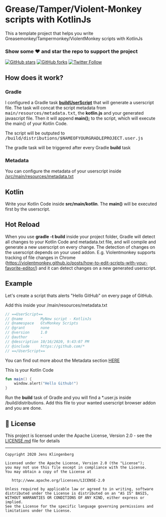 # Grease/Tamper/Violent-Monkey scripts with KotlinJs

This a template project that helps you write Greasemonkey/Tampermonkey/ViolentMonkey scripts with KotlinJs

### Show some :heart: and star the repo to support the project

[![GitHub stars](https://img.shields.io/github/stars/Foso/gtvmonkey-scripts.svg?style=social&label=Star)](https://github.com/Foso/gtvmonkey-scripts) [![GitHub forks](https://img.shields.io/github/forks/Foso/gtvmonkey-scripts.svg?style=social&label=Fork)](https://github.com/Foso/gtvmonkey-scripts/fork)  [![Twitter Follow](https://img.shields.io/twitter/follow/jklingenberg_.svg?style=social)](https://twitter.com/jklingenberg_)

## How does it work?

### Gradle
I configured a Gradle task [**buildUserScript**](https://github.com/Foso/gtvmonkey-scripts/blob/master/build.gradle#L42) that will generate a userscript file.
The task will concat the script metadata from <kbd>main/resources/metadata.txt</kbd>, the **kotlin.js** and your generated javascript file. 
Then it will append **main();** to the script, which will execute the main() of your Kotlin Code.

The script will be outputed to <kbd>/build/distributions/$NAMEOFYOURGRADLEPROJECT.user.js</kbd>

The gradle task will be triggered after every Gradle **build** task

### Metadata
You can configure the metadata of your userscript inside [/src/main/resources/metadata.txt](https://github.com/Foso/gtvmonkey-scripts/blob/master/src/main/resources/metadata.txt)

## Kotlin
Write your Kotlin Code inside **src/main/kotlin**. The **main()** will be executed first by the userscript.

## Hot Reload
When you use **gradle -t build** inside your project folder, Gradle will detect all changes to your Kotlin Code and metadata.txt file, and will compile and generate a new userscript on every change. The detection of changes on the userscript depends on your used addon. E.g. Violentmonkey supports tracking of file changes in Chrome (https://violentmonkey.github.io/posts/how-to-edit-scripts-with-your-favorite-editor/) and it can detect changes on a new generated userscript.

## Example
Let's create a script thats alerts "Hello GitHub" on every page of GitHub.

Add this inside your /main/resources/metadata.txt

```kotlin
// ==UserScript==
// @name        MyNew script - KotlinJs
// @namespace   GtvMonkey Scripts
// @grant       none
// @version     1.0
// @author      -
// @description 10/16/2020, 9:43:07 PM
// @include     https://github.com/*
// ==/UserScript==
```
You can find out more about the Metadata section [HERE](https://wiki.greasespot.net/Metadata_Block)

This is your Kotlin Code
```kotlin
fun main() {
    window.alert("Hello Github!")
}
```

Run the **build** task of Gradle and you will find a *.user.js inside /build/distributions.
Add this file to your wanted userscript browser addon and you are done.

## 📜 License

This project is licensed under the Apache License, Version 2.0 - see the [LICENSE.md](https://github.com/Foso/gtvmonkey-scripts/blob/master/LICENSE) file for details

-------

    Copyright 2020 Jens Klingenberg

    Licensed under the Apache License, Version 2.0 (the "License");
    you may not use this file except in compliance with the License.
    You may obtain a copy of the License at

       http://www.apache.org/licenses/LICENSE-2.0

    Unless required by applicable law or agreed to in writing, software
    distributed under the License is distributed on an "AS IS" BASIS,
    WITHOUT WARRANTIES OR CONDITIONS OF ANY KIND, either express or implied.
    See the License for the specific language governing permissions and
    limitations under the License.



